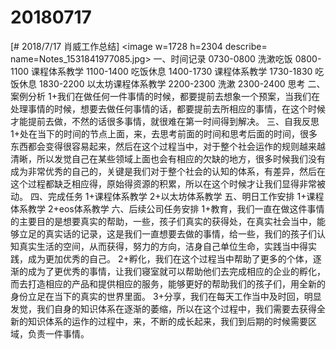 # 20180717

[# 2018/7/17 肖威工作总结]
<image w=1728 h=2304 describe= name=Notes_1531841977085.jpg>
一、时间记录
0730-0800 洗漱吃饭
0800-1100 课程体系教学
1100-1400 吃饭休息
1400-1730 课程体系教学
1730-1830 吃饭休息
1830-2200 以太坊课程体系教学
2200-2300 洗漱
2300-2400 思考
二、案例分析
1+我们在做任何一件事情的时候，都要提前去想象一个预案，当我们在处理事情的时候，想要去做任何事情的话，都要提前去所相应的事情，在这个时候才能提前去做，不然的话很多事情，就很难在第一时间得到解决。
三、自我反思
1+处在当下的时间的节点上面，来，去思考前面的时间和思考后面的时间，很多东西都会变得很容易起来，然后在这个过程当中，对于整个社会运作的规则越来越清晰，所以发觉自己在某些领域上面也会有相应的欠缺的地方，很多时候我们没有成为非常优秀的自己的，关键是我们对于整个社会的认知的体系，有差异，然后在这个过程都缺乏相应得，原始得资源的积累，所以在这个时候才让我们显得非常被动。
四、完成任务
1+课程体系教学
2+以太坊体系教学
五、明日工作安排
1+课程体系教学
2+eos体系教学
六、后续公司任务安排
1+教育，我们一直在做这件事情的主要目的是想要真实的帮助，一些，孩子们真实的获得处，在真实社会当中，能够立足的真实话的记录，这是我们一直想要去做的事情，给一些，我们的孩子们认知真实生活的空间，从而获得，努力的方向，洁身自己单位生命，实践当中得实践，成为更加优秀的自己。
2+孵化，我们在这个过程当中帮助了更多的个体，逐渐的成为了更优秀的事情，让我们寝室就可以帮助他们去完成相应的企业的孵化，而去打造相应的产品和提供相应的服务，能够更好的帮助我们的孩子们，用全新的身份立足在当下的真实的世界里面。
3+分享，我们在每天工作当中及时回，明显发觉，我们自身的知识体系在逐渐的萎缩，所以在这个过程中，我们需要去获得全新的知识体系的运作的过程中，来，不断的成长起来，我们到后期的时候需要区域，负责一件事情。
